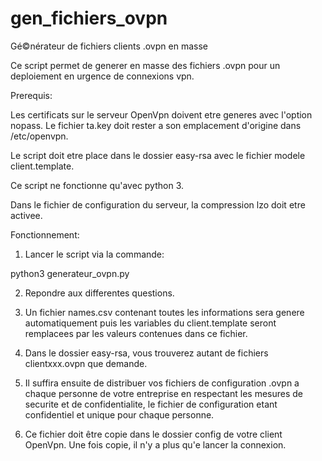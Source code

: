 # gen_fichiers_ovpn
 Gé©nérateur de fichiers clients .ovpn en masse


Ce script permet de generer en masse des fichiers .ovpn pour un deploiement en urgence de connexions vpn.



Prerequis:

Les certificats sur le serveur OpenVpn doivent etre generes avec l'option nopass. Le fichier ta.key doit rester a son emplacement d'origine dans /etc/openvpn.

Le script doit etre place dans le dossier easy-rsa avec le fichier modele client.template.

Ce script ne fonctionne qu'avec python 3.

Dans le fichier de configuration du serveur, la compression lzo doit etre activee.



Fonctionnement:

1. Lancer le script via la commande:

python3 generateur_ovpn.py


2. Repondre aux differentes questions.

3. Un fichier names.csv contenant toutes les informations sera genere automatiquement puis les variables du client.template seront remplacees par les valeurs contenues dans ce fichier.

4. Dans le dossier easy-rsa, vous trouverez autant de fichiers clientxxx.ovpn que demande.

5. Il suffira ensuite de distribuer vos fichiers de configuration .ovpn a chaque personne de votre entreprise en respectant les mesures de securite et de confidentialite, le fichier de configuration etant confidentiel et unique pour chaque personne.

6. Ce fichier doit être copie dans le dossier config de votre client OpenVpn. Une fois copie, il n'y a plus qu'e lancer la connexion.

